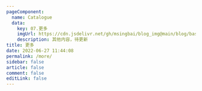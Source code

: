 ```yaml
---
pageComponent:
  name: Catalogue
  data:
    key: 07.更多
    imgUrl: https://cdn.jsdelivr.net/gh/msingbai/blog_img@main/blog/basic/more.png
    description: 其他内容，待更新
title: 更多
date: 2022-06-27 11:44:08
permalink: /more/
sidebar: false
article: false
comment: false
editLink: false
---
```

